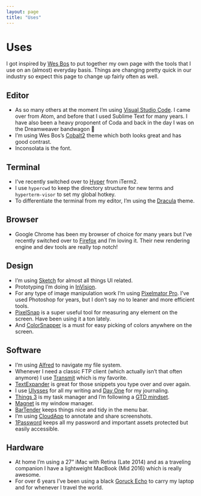 ```yaml
---
layout: page
title: "Uses"
---
```


# Uses

I got inspired by [Wes Bos](http://wesbos.com/) to put together my own page with the tools that I use on an (almost) everyday basis. Things are changing pretty quick in our industry so expect this page to change up fairly often as well.

## Editor

* As so many others at the moment I’m using [Visual Studio Code](https://code.visualstudio.com/). I came over from Atom, and before that I used Sublime Text for many years. I have also been a heavy proponent of Coda and back in the day I was on the Dreamweaver bandwagon 🙂
* I’m using Wes Bos’s [Cobalt2](https://marketplace.visualstudio.com/items?itemName=wesbos.theme-cobalt2) theme which both looks great and has good contrast.
* Inconsolata is the font.

## Terminal

* I’ve recently switched over to [Hyper](https://hyper.is/) from iTerm2.
* I use `hypercwd` to keep the directory structure for new terms and `hyperterm-visor` to set my global hotkey.
* To differentiate the terminal from my editor, I’m using the [Dracula](https://draculatheme.com/) theme.

## Browser

* Google Chrome has been my browser of choice for many years but I’ve recently switched over to [Firefox](https://www.mozilla.org/en-US/firefox/new/) and I’m loving it. Their new rendering engine and dev tools are really top notch!

## Design

* I’m using [Sketch](https://www.sketchapp.com/) for almost all things UI related.
* Prototyping I’m doing in [InVision](https://www.invisionapp.com/).
* For any type of image manipulation work I’m using [Pixelmator Pro](http://www.pixelmator.com/pro/). I’ve used Photoshop for years, but I don’t say no to leaner and more efficient tools.
* [PixelSnap](https://getpixelsnap.com/) is a super useful tool for measuring any element on the screen. Have been using it a ton lately.
* And [ColorSnapper](https://colorsnapper.com/) is a must for easy picking of colors anywhere on the screen.

## Software

* I’m using [Alfred](https://www.alfredapp.com/) to navigate my file system.
* Whenever I need a classic FTP client (which actually isn’t that often anymore) I use [Transmit](https://www.panic.com/transmit/) which is my favorite.
* [TextExpander](https://textexpander.com/) is great for those snippets you type over and over again.
* I use [Ulysses](https://ulyssesapp.com/) for all my writing and [Day One](http://dayoneapp.com/) for my journaling.
* [Things 3](https://culturedcode.com/things/) is my task manager and I’m following a [GTD mindset](https://gettingthingsdone.com/).
* [Magnet](http://magnet.crowdcafe.com/) is my window manager.
* [BarTender](https://www.macbartender.com/) keeps things nice and tidy in the menu bar.
* I’m using [CloudApp](https://www.getcloudapp.com/) to annotate and share screenshots.
* [1Password](https://1password.com/) keeps all my password and important assets protected but easily accessible.

## Hardware

* At home I’m using a 27” iMac with Retina (Late 2014) and as a traveling companion I have a lightweight MacBook (Mid 2016) which is really awesome.
* For over 6 years I’ve been using a black [Goruck Echo](https://www.goruck.com/echo/) to carry my laptop and for whenever I travel the world.
